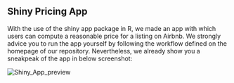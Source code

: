 ## Shiny Pricing App
With the use of the shiny app package in R, we made an app with which users can compute a reasonable price for a listing on Airbnb. We strongly advice you to run the app yourself by following the workflow defined on the homepage of our repository. Nevertheless, we already show you a sneakpeak of the app in below screenshot:


![Shiny_App_preview](https://user-images.githubusercontent.com/90783740/160217848-020d6b7f-d3db-489d-8c81-5ffc32eb6340.png)
